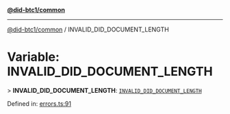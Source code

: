 [**@did-btc1/common**](../README.md)

***

[@did-btc1/common](../globals.md) / INVALID\_DID\_DOCUMENT\_LENGTH

# Variable: INVALID\_DID\_DOCUMENT\_LENGTH

&gt; **INVALID\_DID\_DOCUMENT\_LENGTH**: [`INVALID_DID_DOCUMENT_LENGTH`](../enumerations/Btc1ErrorCode.md#invalid_did_document_length)

Defined in: [errors.ts:91](https://github.com/dcdpr/did-btc1-js/blob/4ab6f9915d95beed9bc633644c9db1539395f512/packages/common/src/errors.ts#L91)
